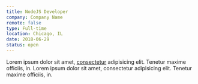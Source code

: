 ```yaml
---
title: NodeJS Developer
company: Company Name
remote: false
type: Full-time
location: Chicago, IL
date: 2018-06-29
status: open
---
```


Lorem ipsum dolor sit amet, [consectetur](http://google.com) adipisicing elit. Tenetur maxime officiis, in. Lorem ipsum dolor sit amet, consectetur adipisicing elit. Tenetur maxime officiis, in.
